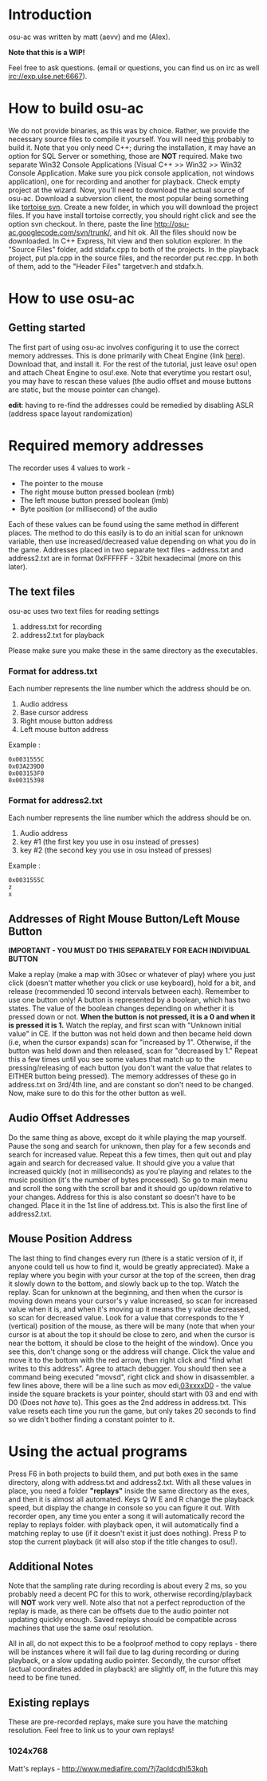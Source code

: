 
# Introduction #

osu-ac was written by matt (aevv) and me (Alex).

**Note that this is a WIP!**

Feel free to ask questions. (email or questions, you can find us on irc as well [irc://exp.ulse.net:6667](irc://exp.ulse.net:6667)).

# How to build osu-ac #
We do not provide binaries, as this was by choice. Rather, we provide the necessary source files to compile it yourself. You will need [this](http://www.microsoft.com/visualstudio/en-us/products/2010-editions/visual-cpp-express) probably to build it. Note that you only need C++; during the installation, it may have an option for SQL Server or something, those are **NOT** required. Make two separate Win32 Console Applications (Visual C++ >>  Win32 >> Win32 Console Application. Make sure you pick console application, not windows application), one for recording and another for playback. Check empty project at the wizard. Now, you'll need to download the actual source of osu-ac. Download a subversion client, the most popular being something like [tortoise svn](http://tortoisesvn.tigris.org). Create a new folder, in which you will download the project files. If you have install tortoise correctly, you should right click and see the option svn checkout. In there, paste the line http://osu-ac.googlecode.com/svn/trunk/, and hit ok. All the files should now be downloaded. In C++ Express, hit view and then solution explorer. In the "Source Files" folder, add stdafx.cpp to both of the projects. In the playback project, put pla.cpp in the source files, and the recorder put rec.cpp. In both of them, add to the "Header Files" targetver.h and stdafx.h.

# How to use osu-ac #

## Getting started ##
The first part of using osu-ac involves configuring it to use the correct memory addresses. This is done primarily with Cheat Engine (link [here](http://cheatengine.org)). Download that, and install it. For the rest of the tutorial, just leave osu! open and attach Cheat Engine to osu!.exe. Note that everytime you restart osu!, you may have to rescan these values (the audio offset and mouse buttons are static, but the mouse pointer can change).

**edit**: having to re-find the addresses could be remedied by disabling ASLR (address space layout randomization)

# Required memory addresses #

The recorder uses 4 values to work -
  * The pointer to the mouse
  * The right mouse button pressed boolean (rmb)
  * The left mouse button pressed boolean (lmb)
  * Byte position (or millisecond) of the audio

Each of these values can be found using the same method in different places. The method to do this easily is to do an initial scan for unknown variable, then use increased/decreased value depending on what you do in the game. Addresses placed in two separate text files - address.txt and address2.txt are in format 0xFFFFFF - 32bit hexadecimal (more on this later).

## The text files ##
osu-ac uses two text files for reading settings

  1. address.txt for recording
  1. address2.txt for playback

Please make sure you make these in the same directory as the executables.

### Format for address.txt ###
Each number represents the line number which the address should be on.

  1. Audio address
  1. Base cursor address
  1. Right mouse button address
  1. Left mouse button address

Example :
```
0x0031555C
0x03A239D0
0x003153F0
0x00315398
```

### Format for address2.txt ###
Each number represents the line number which the address should be on.

  1. Audio address
  1. key #1 (the first key you use in osu instead of presses)
  1. key #2 (the second key you use in osu instead of presses)

Example :
```
0x0031555C
z
x
```

## Addresses of Right Mouse Button/Left Mouse Button ##

**IMPORTANT - YOU MUST DO THIS SEPARATELY FOR EACH INDIVIDUAL BUTTON**

Make a replay (make a map with 30sec or whatever of play) where you just click (doesn't matter whether you click or use keyboard), hold for a bit, and release (recommended 10 second intervals between each). Remember to use one button only! A button is represented by a boolean, which has two states. The value of the boolean changes depending on whether it is pressed down or not. **When the button is not pressed, it is a 0 and when it is pressed it is 1.** Watch the replay, and first scan with "Unknown initial value" in CE. If the button was not held down and then became held down (i.e, when the cursor expands) scan for "increased by 1". Otherwise, if the button was held down and then released, scan for "decreased by 1." Repeat this a few times until you see some values that match up to the pressing/releasing of each button (you don't want the value that relates to EITHER button being pressed). The memory addresses of these go in address.txt on 3rd/4th line, and are constant so don't need to be changed. Now, make sure to do this for the other button as well.

## Audio Offset Addresses ##

Do the same thing as above, except do it while playing the map yourself. Pause the song and search for unknown, then play for a few seconds and search for increased value. Repeat this a few times, then quit out and play again and search for decreased value. It should give you a value that increased quickly (not in milliseconds) as you're playing and relates to the music position (it's the number of bytes processed). So go to main menu and scroll the song with the scroll bar and it should go up/down relative to your changes. Address for this is also constant so doesn't have to be changed. Place it in the 1st line of address.txt. This is also the first line of address2.txt.

## Mouse Position Address ##
The last thing to find changes every run (there is a static version of it, if anyone could tell us how to find it, would be greatly appreciated). Make a replay where you begin with your cursor at the top of the screen, then drag it slowly down to the bottom, and slowly back up to the top. Watch the replay. Scan for unknown at the beginning, and then when the cursor is moving down means your cursor's y value increased, so scan for increased value when it is, and when it's moving up it means the y value decreased, so scan for decreased value. Look for a value that corresponds to the Y (vertical) position of the mouse, as there will be many (note that when your cursor is at about the top it should be close to zero, and when the cursor is near the bottom, it should be close to the height of the window). Once you see this, don't change song or the address will change. Click the value and move it to the bottom with the red arrow, then right click and "find what writes to this address". Agree to attach debugger. You should then see a command being executed "movsd", right click and show in disassembler. a few lines above, there will be a line such as mov edi,[03xxxxD0](03xxxxD0.md) - the value inside the square brackets is your pointer, should start with 03 and end with D0 (Does not _have_ to). This goes as the 2nd address in address.txt. This value resets each time you run the game, but only takes 20 seconds to find so we didn't bother finding a constant pointer to it.

# Using the actual programs #
Press F6 in both projects to build them, and put both exes in the same directory, along with address.txt and address2.txt. With all these values in place, you need a folder **"replays"** inside the same directory as the exes, and then it is almost all automated. Keys Q W E and R change the playback speed, but display the change in console so you can figure it out. With recorder open, any time you enter a song it will automatically record the replay to replays folder. with playback open, it will automatically find a matching replay to use (if it doesn't exist it just does nothing). Press P to stop the current playback (it will also stop if the title changes to osu!).

## Additional Notes ##
Note that the sampling rate during recording is about every 2 ms, so you probably need a decent PC for this to work, otherwise recording/playback will **NOT** work very well. Note also that not a perfect reproduction of the replay is made, as there can be offsets due to the audio pointer not updating quickly enough. Saved replays should be compatible across machines that use the same osu! resolution.

All in all, do not expect this to be a foolproof method to copy replays - there will be instances where it will fail due to lag during recording or during playback, or a slow updating audio pointer. Secondly, the cursor offset (actual coordinates added in playback) are slightly off, in the future this may need to be fine tuned.


## Existing replays ##
These are pre-recorded replays, make sure you have the matching resolution. Feel free to link us to your own replays!

### 1024x768 ###
Matt's replays - http://www.mediafire.com/?j7aoldcdhl53kqh
